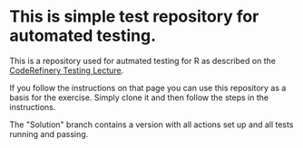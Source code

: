 # This is simple test repository for automated testing.

This is a repository used for autmated testing for R as described on the [CodeRefinery Testing Lecture](https://coderefinery.github.io/testing/continuous-integration/).

If you follow the instructions on that page you can use this repository as a basis for the exercise. Simply clone it and then follow the steps in the instructions.

The "Solution" branch contains a version with all actions set up and all tests running and passing.

